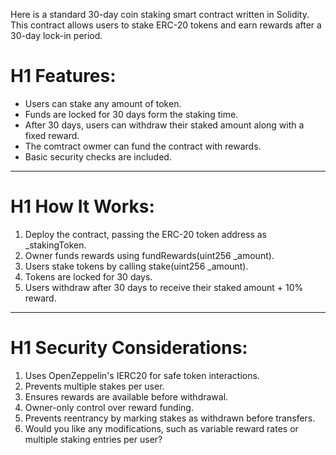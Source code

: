 Here is a standard 30-day coin staking smart contract written in Solidity. 
This contract allows users to stake ERC-20 tokens and earn rewards after a 30-day lock-in period.

# H1 Features:
- Users can stake any amount of token.
- Funds are locked for 30 days form the staking time.
- After 30 days, users can withdraw their staked amount along with a fixed reward.
- The comtract owmer can fund the contract with rewards.
- Basic security checks are included.

-----------------------------------------------------------------------------------------------------

# H1 How It Works:
1. Deploy the contract, passing the ERC-20 token address as _stakingToken.
2. Owner funds rewards using fundRewards(uint256 _amount).
3. Users stake tokens by calling stake(uint256 _amount).
4. Tokens are locked for 30 days.
5. Users withdraw after 30 days to receive their staked amount + 10% reward.

------------------------------------------------------------------------------------------------------

# H1 Security Considerations:
1. Uses OpenZeppelin's IERC20 for safe token interactions.
2. Prevents multiple stakes per user.
3. Ensures rewards are available before withdrawal.
4. Owner-only control over reward funding.
5. Prevents reentrancy by marking stakes as withdrawn before transfers.
6. Would you like any modifications, such as variable reward rates or multiple staking entries per user?
